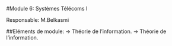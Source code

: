 #Module 6: Systèmes Télécoms I

Responsable: M.Belkasmi

##Eléments de module:
	-> Théorie de l’information.
	-> Théorie de l’information.